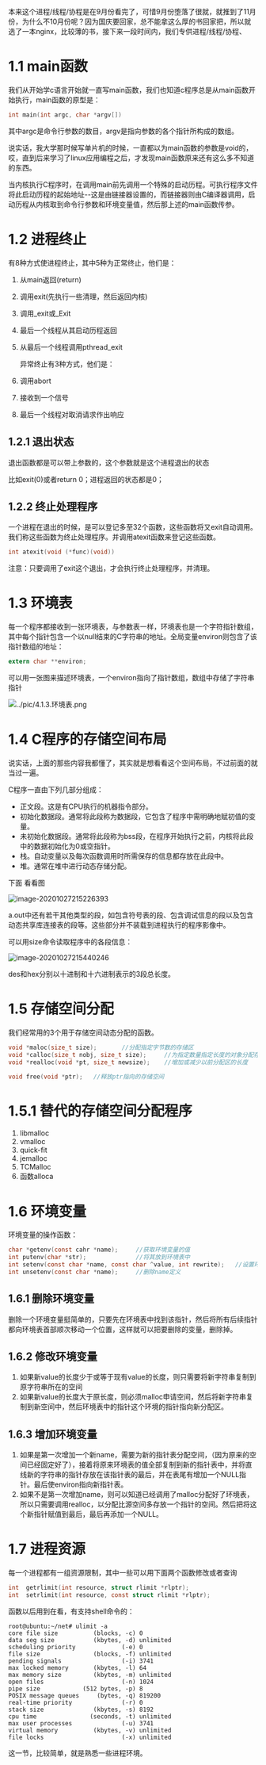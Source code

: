本来这个进程/线程/协程是在9月份看完了，可惜9月份堕落了很就，就推到了11月份，为什么不10月份呢？因为国庆要回家，总不能拿这么厚的书回家把，所以就选了一本nginx，比较薄的书，接下来一段时间内，我们专供进程/线程/协程、



#  1.1  main函数

我们从开始学c语言开始就一直写main函数，我们也知道c程序总是从main函数开始执行，main函数的原型是：

```c
int main(int argc, char *argv[])
```

其中argc是命令行参数的数目，argv是指向参数的各个指针所构成的数组。

说实话，我大学那时候写单片机的时候，一直都以为main函数的参数是void的，哎，直到后来学习了linux应用编程之后，才发现main函数原来还有这么多不知道的东西。

当内核执行C程序时，在调用main前先调用一个特殊的启动历程。可执行程序文件将此启动历程的起始地址--这是由链接器设置的，而链接器则由C编译器调用，启动历程从内核取到命令行参数和环境变量值，然后那上述的main函数传参。



#  1.2  进程终止

有8种方式使进程终止，其中5种为正常终止，他们是：

1. 从main返回(return)

2. 调用exit(先执行一些清理，然后返回内核)

3. 调用_exit或_Exit

4. 最后一个线程从其启动历程返回

5. 从最后一个线程调用pthread_exit

   异常终止有3种方式，他们是：

6. 调用abort

7. 接收到一个信号

8. 最后一个线程对取消请求作出响应



##  1.2.1  退出状态

退出函数都是可以带上参数的，这个参数就是这个进程退出的状态

比如exit(0)或者return 0；进程返回的状态都是0；



##  1.2.2  终止处理程序

一个进程在退出的时候，是可以登记多至32个函数，这些函数将又exit自动调用。我们称这些函数为终止处理程序。并调用atexit函数来登记这些函数。

```c
int atexit(void (*func)(void))
```

注意：只要调用了exit这个退出，才会执行终止处理程序，并清理。



#  1.3  环境表

每一个程序都接收到一张环境表，与参数表一样，环境表也是一个字符指针数组，其中每个指针包含一个以null结束的C字符串的地址。全局变量environ则包含了该指针数组的地址：

```c
extern char **environ;
```

可以用一张图来描述环境表，一个environ指向了指针数组，数组中存储了字符串指针

![../pic/4.1.3.环境表.png](C:\Users\10331\Desktop\git\knowledge_system\4.进程&线程&协程\pic\4.1.3.环境表.png)



#  1.4  C程序的存储空间布局

说实话，上面的那些内容我都懂了，其实就是想看看这个空间布局，不过前面的就当过一遍。

C程序一直由下列几部分组成：

- 正文段。这是有CPU执行的机器指令部分。
- 初始化数据段。通常将此段称为数据段，它包含了程序中需明确地赋初值的变量。
- 未初始化数据段。通常将此段称为bss段，在程序开始执行之前，内核将此段中的数据初始化为0或空指针。
- 栈。自动变量以及每次函数调用时所需保存的信息都存放在此段中。
- 堆。通常在堆中进行动态存储分配。

下面 看看图

![image-20201027215226393](C:\Users\10331\AppData\Roaming\Typora\typora-user-images\image-20201027215226393.png)

a.out中还有若干其他类型的段，如包含符号表的段、包含调试信息的段以及包含动态共享库连接表的段等。这些部分并不装载到进程执行的程序影像中。

可以用size命令读取程序中的各段信息：

![image-20201027215440246](C:\Users\10331\AppData\Roaming\Typora\typora-user-images\image-20201027215440246.png)

des和hex分别以十进制和十六进制表示的3段总长度。



#  1.5  存储空间分配

我们经常用的3个用于存储空间动态分配的函数。

```c
void *maloc(size_t size);		//分配指定字节数的存储区
void *calloc(size_t nobj, size_t size);		//为指定数量指定长度的对象分配存储空间
void *realloc(void *pt, size_t newsize);	//增加或减少以前分配区的长度

void free(void *ptr);	//释放ptr指向的存储空间
```



#  1.5.1  替代的存储空间分配程序

1. libmalloc
2. vmalloc
3. quick-fit
4. jemalloc
5. TCMalloc
6. 函数alloca



#  1.6  环境变量

环境变量的操作函数：

```c
char *getenv(const cahr *name);		//获取环境变量的值
int putenv(char *str);				//将其放到环境表中
int setenv(const char *name, const char ^value, int rewrite);	//设置环境变量，rewrite先删除在写
int unsetenv(const char *name);		//删除name定义
```

##  1.6.1  删除环境变量

删除一个环境变量挺简单的，只要先在环境表中找到该指针，然后将所有后续指针都向环境表首部顺次移动一个位置，这样就可以把要删除的变量，删除掉。



##  1.6.2  修改环境变量

1. 如果新value的长度少于或等于现有value的长度，则只需要将新字符串复制到原字符串所在的空间
2. 如果新value的长度大于原长度，则必须malloc申请空间，然后将新字符串复制到新空间中，然后环境表中的指针这个环境的指针指向新分配区。



##  1.6.3  增加环境变量

1. 如果是第一次增加一个新name，需要为新的指针表分配空间，（因为原来的空间已经固定好了），接着将原来环境表的值全部复制到新的指针表中，并将直线新的字符串的指针存放在该指针表的最后，并在表尾有增加一个NULL指针。最后使environ指向新指针表。
2. 如果不是第一次增加name，则可以知道已经调用了malloc分配好了环境表，所以只需要调用realloc，以分配比源空间多存放一个指针的空间。然后把将这个新指针赋值到最后，最后再添加一个NULL。



#  1.7  进程资源

每一个进程都有一组资源限制，其中一些可以用下面两个函数修改或者查询

```c
int  getrlimit(int resource, struct rlimit *rlptr);
int  setrlimit(int resource, const struct rlimit *rlptr);
```

函数以后用到在看，有支持shell命令的：

```shell
root@ubuntu:~/net# ulimit -a
core file size          (blocks, -c) 0
data seg size           (kbytes, -d) unlimited
scheduling priority             (-e) 0
file size               (blocks, -f) unlimited
pending signals                 (-i) 3741
max locked memory       (kbytes, -l) 64
max memory size         (kbytes, -m) unlimited
open files                      (-n) 1024
pipe size            (512 bytes, -p) 8
POSIX message queues     (bytes, -q) 819200
real-time priority              (-r) 0
stack size              (kbytes, -s) 8192
cpu time               (seconds, -t) unlimited
max user processes              (-u) 3741
virtual memory          (kbytes, -v) unlimited
file locks                      (-x) unlimited

```





这一节，比较简单，就是熟悉一些进程环境。

